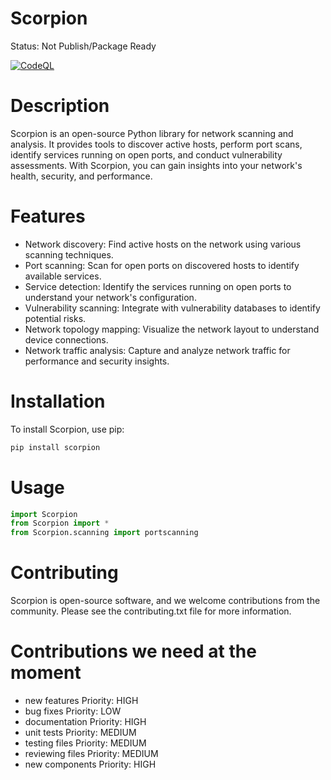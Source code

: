 # Scorpion

Status: Not Publish/Package Ready

[![CodeQL](https://github.com/HPD1155/Scorpion/actions/workflows/codeql.yml/badge.svg)](https://github.com/HPD1155/Scorpion/actions/workflows/codeql.yml)

# Description
Scorpion is an open-source Python library for network scanning and analysis. It provides tools to discover active hosts, perform port scans, identify services running on open ports, and conduct vulnerability assessments. With Scorpion, you can gain insights into your network's health, security, and performance.

# Features
- Network discovery: Find active hosts on the network using various scanning techniques.
- Port scanning: Scan for open ports on discovered hosts to identify available services.
- Service detection: Identify the services running on open ports to understand your network's configuration.
- Vulnerability scanning: Integrate with vulnerability databases to identify potential risks.
- Network topology mapping: Visualize the network layout to understand device connections.
- Network traffic analysis: Capture and analyze network traffic for performance and security insights.

# Installation
To install Scorpion, use pip:

```bash
pip install scorpion
```
# Usage

```python
import Scorpion
from Scorpion import *
from Scorpion.scanning import portscanning
```

# Contributing
Scorpion is open-source software, and we welcome contributions from the community. Please see the contributing.txt file for more information.

# Contributions we need at the moment
- new features Priority: HIGH
- bug fixes Priority: LOW
- documentation Priority: HIGH
- unit tests Priority: MEDIUM
- testing files Priority: MEDIUM
- reviewing files Priority: MEDIUM
- new components Priority: HIGH
